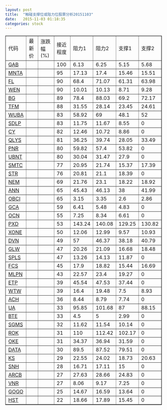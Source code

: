 ```yaml
---
layout: post
title:  "触碰支撑位或阻力位股票分析20151103"
date:   2015-11-03 01:18:35
categories: stock
---
```

<script type="text/javascript">
var stockList = []
stockList.push('gb_gab');
stockList.push('gb_mnta');
stockList.push('gb_fl');
stockList.push('gb_wen');
stockList.push('gb_bg');
stockList.push('gb_tfm');
stockList.push('gb_wuba');
stockList.push('gb_sdlp');
stockList.push('gb_cy');
stockList.push('gb_qlys');
stockList.push('gb_pnr');
stockList.push('gb_ubnt');
stockList.push('gb_smtc');
stockList.push('gb_str');
stockList.push('gb_nem');
stockList.push('gb_ann');
stockList.push('gb_obci');
stockList.push('gb_gca');
stockList.push('gb_ocn');
stockList.push('gb_pxd');
stockList.push('gb_xone');
stockList.push('gb_dvn');
stockList.push('gb_glw');
stockList.push('gb_spls');
stockList.push('gb_fcs');
stockList.push('gb_mlpn');
stockList.push('gb_etp');
stockList.push('gb_wtw');
stockList.push('gb_ach');
stockList.push('gb_ua');
stockList.push('gb_bte');
stockList.push('gb_sgms');
stockList.push('gb_rok');
stockList.push('gb_oke');
stockList.push('gb_data');
stockList.push('gb_ks');
stockList.push('gb_snh');
stockList.push('gb_arcb');
stockList.push('gb_vnr');
stockList.push('gb_gogo');
stockList.push('gb_hst');
</script>
<table border="1">
 <tr>
 <td>代码</td>
 <td>最新价</td>
 <td>涨跌幅(%)</td>
 <td>接近程度</td>
 <td>阻力1</td>
 <td>阻力2</td>
 <td>支撑1</td>
 <td>支撑2</td>
</tr>
  <tr id="gab" class="green">
  <td><a href="http://stock.finance.sina.com.cn/usstock/quotes/GAB.html" target="_blank">GAB</a></td><td></td><td></td><td>100</td><td>6.13</td><td>6.25</td><td>5.15</td><td>5.68</td></tr>
  <tr id="mnta" class="red">
  <td><a href="http://stock.finance.sina.com.cn/usstock/quotes/MNTA.html" target="_blank">MNTA</a></td><td></td><td></td><td>95</td><td>17.13</td><td>17.4</td><td>15.46</td><td>15.51</td></tr>
  <tr id="fl" class="red">
  <td><a href="http://stock.finance.sina.com.cn/usstock/quotes/FL.html" target="_blank">FL</a></td><td></td><td></td><td>90</td><td>68.4</td><td>71.07</td><td>61.31</td><td>63.98</td></tr>
  <tr id="wen" class="green">
  <td><a href="http://stock.finance.sina.com.cn/usstock/quotes/WEN.html" target="_blank">WEN</a></td><td></td><td></td><td>90</td><td>10.01</td><td>10.13</td><td>8.71</td><td>9.28</td></tr>
  <tr id="bg" class="green">
  <td><a href="http://stock.finance.sina.com.cn/usstock/quotes/BG.html" target="_blank">BG</a></td><td></td><td></td><td>89</td><td>78.4</td><td>88.03</td><td>69.2</td><td>72.17</td></tr>
  <tr id="tfm" class="green">
  <td><a href="http://stock.finance.sina.com.cn/usstock/quotes/TFM.html" target="_blank">TFM</a></td><td></td><td></td><td>88</td><td>31.55</td><td>28.14</td><td>23.45</td><td>24.61</td></tr>
  <tr id="wuba" class="green">
  <td><a href="http://stock.finance.sina.com.cn/usstock/quotes/WUBA.html" target="_blank">WUBA</a></td><td></td><td></td><td>83</td><td>58.92</td><td>69</td><td>48.1</td><td>52</td></tr>
  <tr id="sdlp" class="red">
  <td><a href="http://stock.finance.sina.com.cn/usstock/quotes/SDLP.html" target="_blank">SDLP</a></td><td></td><td></td><td>83</td><td>11.75</td><td>11.67</td><td>8.55</td><td>0</td></tr>
  <tr id="cy" class="red">
  <td><a href="http://stock.finance.sina.com.cn/usstock/quotes/CY.html" target="_blank">CY</a></td><td></td><td></td><td>82</td><td>12.46</td><td>10.72</td><td>8.86</td><td>0</td></tr>
  <tr id="qlys" class="red">
  <td><a href="http://stock.finance.sina.com.cn/usstock/quotes/QLYS.html" target="_blank">QLYS</a></td><td></td><td></td><td>81</td><td>36.25</td><td>39.74</td><td>28.05</td><td>33.49</td></tr>
  <tr id="pnr" class="red">
  <td><a href="http://stock.finance.sina.com.cn/usstock/quotes/PNR.html" target="_blank">PNR</a></td><td></td><td></td><td>80</td><td>59.82</td><td>57.4</td><td>53.82</td><td>0</td></tr>
  <tr id="ubnt" class="red">
  <td><a href="http://stock.finance.sina.com.cn/usstock/quotes/UBNT.html" target="_blank">UBNT</a></td><td></td><td></td><td>80</td><td>30.04</td><td>31.47</td><td>27.9</td><td>0</td></tr>
  <tr id="smtc" class="green">
  <td><a href="http://stock.finance.sina.com.cn/usstock/quotes/SMTC.html" target="_blank">SMTC</a></td><td></td><td></td><td>77</td><td>20.95</td><td>21.74</td><td>15.37</td><td>17.39</td></tr>
  <tr id="str" class="red">
  <td><a href="http://stock.finance.sina.com.cn/usstock/quotes/STR.html" target="_blank">STR</a></td><td></td><td></td><td>76</td><td>20.81</td><td>21.1</td><td>18.39</td><td>0</td></tr>
  <tr id="nem" class="green">
  <td><a href="http://stock.finance.sina.com.cn/usstock/quotes/NEM.html" target="_blank">NEM</a></td><td></td><td></td><td>69</td><td>21.76</td><td>23.1</td><td>18.22</td><td>18.92</td></tr>
  <tr id="ann" class="red">
  <td><a href="http://stock.finance.sina.com.cn/usstock/quotes/ANN.html" target="_blank">ANN</a></td><td></td><td></td><td>65</td><td>45.43</td><td>46.13</td><td>38</td><td>41.99</td></tr>
  <tr id="obci" class="green">
  <td><a href="http://stock.finance.sina.com.cn/usstock/quotes/OBCI.html" target="_blank">OBCI</a></td><td></td><td></td><td>65</td><td>3.15</td><td>3.35</td><td>2.6</td><td>2.86</td></tr>
  <tr id="gca" class="green">
  <td><a href="http://stock.finance.sina.com.cn/usstock/quotes/GCA.html" target="_blank">GCA</a></td><td></td><td></td><td>59</td><td>6.41</td><td>5.48</td><td>4.83</td><td>0</td></tr>
  <tr id="ocn" class="green">
  <td><a href="http://stock.finance.sina.com.cn/usstock/quotes/OCN.html" target="_blank">OCN</a></td><td></td><td></td><td>55</td><td>7.25</td><td>8.34</td><td>6.61</td><td>0</td></tr>
  <tr id="pxd" class="red">
  <td><a href="http://stock.finance.sina.com.cn/usstock/quotes/PXD.html" target="_blank">PXD</a></td><td></td><td></td><td>53</td><td>143.24</td><td>140.08</td><td>129.25</td><td>130.82</td></tr>
  <tr id="xone" class="red">
  <td><a href="http://stock.finance.sina.com.cn/usstock/quotes/XONE.html" target="_blank">XONE</a></td><td></td><td></td><td>50</td><td>12.06</td><td>12.99</td><td>9.57</td><td>10.93</td></tr>
  <tr id="dvn" class="green">
  <td><a href="http://stock.finance.sina.com.cn/usstock/quotes/DVN.html" target="_blank">DVN</a></td><td></td><td></td><td>49</td><td>57</td><td>46.37</td><td>38.18</td><td>40.79</td></tr>
  <tr id="glw" class="green">
  <td><a href="http://stock.finance.sina.com.cn/usstock/quotes/GLW.html" target="_blank">GLW</a></td><td></td><td></td><td>47</td><td>20.26</td><td>21.09</td><td>16.68</td><td>18.48</td></tr>
  <tr id="spls" class="red">
  <td><a href="http://stock.finance.sina.com.cn/usstock/quotes/SPLS.html" target="_blank">SPLS</a></td><td></td><td></td><td>47</td><td>13.26</td><td>14.13</td><td>11.87</td><td>0</td></tr>
  <tr id="fcs" class="red">
  <td><a href="http://stock.finance.sina.com.cn/usstock/quotes/FCS.html" target="_blank">FCS</a></td><td></td><td></td><td>45</td><td>17.9</td><td>18.82</td><td>15.44</td><td>16.69</td></tr>
  <tr id="mlpn" class="red">
  <td><a href="http://stock.finance.sina.com.cn/usstock/quotes/MLPN.html" target="_blank">MLPN</a></td><td></td><td></td><td>43</td><td>22.57</td><td>23.4</td><td>19.27</td><td>0</td></tr>
  <tr id="etp" class="red">
  <td><a href="http://stock.finance.sina.com.cn/usstock/quotes/ETP.html" target="_blank">ETP</a></td><td></td><td></td><td>39</td><td>45.54</td><td>47.53</td><td>37.44</td><td>0</td></tr>
  <tr id="wtw" class="red">
  <td><a href="http://stock.finance.sina.com.cn/usstock/quotes/WTW.html" target="_blank">WTW</a></td><td></td><td></td><td>39</td><td>16.4</td><td>19.48</td><td>7.5</td><td>8.93</td></tr>
  <tr id="ach" class="green">
  <td><a href="http://stock.finance.sina.com.cn/usstock/quotes/ACH.html" target="_blank">ACH</a></td><td></td><td></td><td>36</td><td>8.44</td><td>8.79</td><td>7.74</td><td>0</td></tr>
  <tr id="ua" class="red">
  <td><a href="http://stock.finance.sina.com.cn/usstock/quotes/UA.html" target="_blank">UA</a></td><td></td><td></td><td>33</td><td>95.85</td><td>101.68</td><td>87</td><td>88.15</td></tr>
  <tr id="bte" class="red">
  <td><a href="http://stock.finance.sina.com.cn/usstock/quotes/BTE.html" target="_blank">BTE</a></td><td></td><td></td><td>33</td><td>4.5</td><td>5</td><td>2.99</td><td>0</td></tr>
  <tr id="sgms" class="green">
  <td><a href="http://stock.finance.sina.com.cn/usstock/quotes/SGMS.html" target="_blank">SGMS</a></td><td></td><td></td><td>32</td><td>11.62</td><td>11.54</td><td>10.14</td><td>0</td></tr>
  <tr id="rok" class="green">
  <td><a href="http://stock.finance.sina.com.cn/usstock/quotes/ROK.html" target="_blank">ROK</a></td><td></td><td></td><td>31</td><td>110</td><td>112.42</td><td>102.17</td><td>0</td></tr>
  <tr id="oke" class="green">
  <td><a href="http://stock.finance.sina.com.cn/usstock/quotes/OKE.html" target="_blank">OKE</a></td><td></td><td></td><td>31</td><td>34.37</td><td>36.94</td><td>31.59</td><td>0</td></tr>
  <tr id="data" class="red">
  <td><a href="http://stock.finance.sina.com.cn/usstock/quotes/DATA.html" target="_blank">DATA</a></td><td></td><td></td><td>30</td><td>89.5</td><td>87.52</td><td>79.51</td><td>0</td></tr>
  <tr id="ks" class="red">
  <td><a href="http://stock.finance.sina.com.cn/usstock/quotes/KS.html" target="_blank">KS</a></td><td></td><td></td><td>29</td><td>22.55</td><td>24.02</td><td>18.73</td><td>20.63</td></tr>
  <tr id="snh" class="green">
  <td><a href="http://stock.finance.sina.com.cn/usstock/quotes/SNH.html" target="_blank">SNH</a></td><td></td><td></td><td>28</td><td>16.71</td><td>17.11</td><td>15</td><td>0</td></tr>
  <tr id="arcb" class="green">
  <td><a href="http://stock.finance.sina.com.cn/usstock/quotes/ARCB.html" target="_blank">ARCB</a></td><td></td><td></td><td>27</td><td>27.63</td><td>28.66</td><td>24.83</td><td>0</td></tr>
  <tr id="vnr" class="red">
  <td><a href="http://stock.finance.sina.com.cn/usstock/quotes/VNR.html" target="_blank">VNR</a></td><td></td><td></td><td>27</td><td>8.06</td><td>9.17</td><td>7.25</td><td>0</td></tr>
  <tr id="gogo" class="red">
  <td><a href="http://stock.finance.sina.com.cn/usstock/quotes/GOGO.html" target="_blank">GOGO</a></td><td></td><td></td><td>25</td><td>14.67</td><td>16.59</td><td>13.64</td><td>0</td></tr>
  <tr id="hst" class="red">
  <td><a href="http://stock.finance.sina.com.cn/usstock/quotes/HST.html" target="_blank">HST</a></td><td></td><td></td><td>22</td><td>18.66</td><td>17.89</td><td>15.45</td><td>0</td></tr>
</table>
